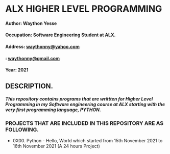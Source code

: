# ALX HIGHER LEVEL PROGRAMMING

#### Author: Waython Yesse
#### Occupation: Software Engineering Student at ALX.
#### Address: waythonny@yahoo.com
####        : waythonny@gmail.com
#### Year: 2021

## DESCRIPTION.
##### This repository contains programs  that are writtten for Higher Level  Programming in my Software engineering course at ALX starting with the very first programming language, PYTHON.

### PROJECTS THAT ARE INCLUDED IN THIS REPOSITORY ARE AS FOLLOWING.

* 0X00. Python - Hello, World which started from 15th November 2021 to 16th November 2021 (A 24 hours Project)
